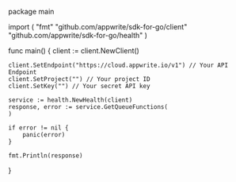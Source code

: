 package main

import (
    "fmt"
    "github.com/appwrite/sdk-for-go/client"
    "github.com/appwrite/sdk-for-go/health"
)

func main() {
    client := client.NewClient()

    client.SetEndpoint("https://cloud.appwrite.io/v1") // Your API Endpoint
    client.SetProject("") // Your project ID
    client.SetKey("") // Your secret API key

    service := health.NewHealth(client)
    response, error := service.GetQueueFunctions(
    )

    if error != nil {
        panic(error)
    }

    fmt.Println(response)
}
